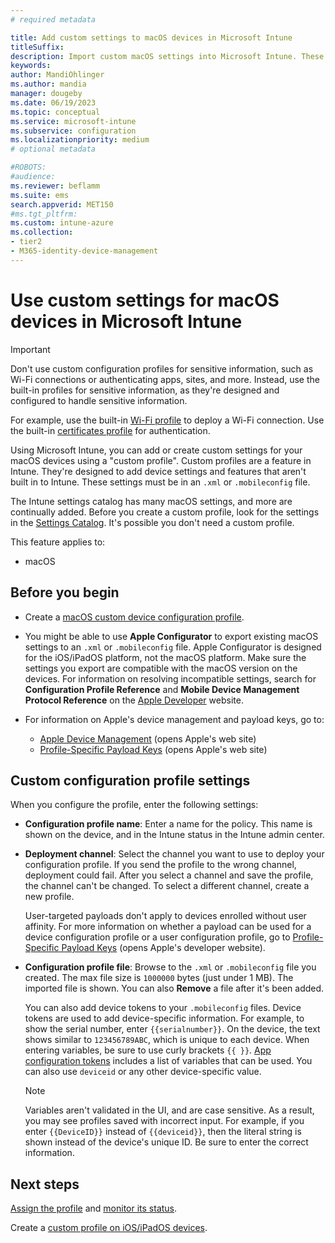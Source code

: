 ```yaml
---
# required metadata

title: Add custom settings to macOS devices in Microsoft Intune
titleSuffix:
description: Import custom macOS settings into Microsoft Intune. These settings can create, use, and control custom settings and features on macOS devices. This custom profile can then be assigned or distributed to macOS devices in your organization to create a baseline or standard.
keywords:
author: MandiOhlinger
ms.author: mandia
manager: dougeby
ms.date: 06/19/2023
ms.topic: conceptual
ms.service: microsoft-intune
ms.subservice: configuration
ms.localizationpriority: medium
# optional metadata

#ROBOTS:
#audience:
ms.reviewer: beflamm
ms.suite: ems
search.appverid: MET150
#ms.tgt_pltfrm:
ms.custom: intune-azure
ms.collection:
- tier2
- M365-identity-device-management
---
```


# Use custom settings for macOS devices in Microsoft Intune

> [!IMPORTANT]
> Don't use custom configuration profiles for sensitive information, such as Wi-Fi connections or authenticating apps, sites, and more. Instead, use the built-in profiles for sensitive information, as they're designed and configured to handle sensitive information.
>
> For example, use the built-in [Wi-Fi profile](wi-fi-settings-configure.md) to deploy a Wi-Fi connection. Use the built-in [certificates profile](../protect/certificates-configure.md) for authentication.

Using Microsoft Intune, you can add or create custom settings for your macOS devices using a "custom profile". Custom profiles are a feature in Intune. They're designed to add device settings and features that aren't built in to Intune. These settings must be in an `.xml` or `.mobileconfig` file.

The Intune settings catalog has many macOS settings, and more are continually added. Before you create a custom profile, look for the settings in the [Settings Catalog](../configuration/settings-catalog.md). It's possible you don't need a custom profile.

This feature applies to:

- macOS

## Before you begin

- Create a [macOS custom device configuration profile](custom-settings-configure.md).

- You might be able to use **Apple Configurator** to export existing macOS settings to an `.xml` or `.mobileconfig` file. Apple Configurator is designed for the iOS/iPadOS platform, not the macOS platform. Make sure the settings you export are compatible with the macOS version on the devices. For information on resolving incompatible settings, search for **Configuration Profile Reference** and **Mobile Device Management Protocol Reference** on the [Apple Developer](https://developer.apple.com/) website.

- For information on Apple's device management and payload keys, go to:

  - [Apple Device Management](https://developer.apple.com/documentation/devicemanagement) (opens Apple's web site)
  - [Profile-Specific Payload Keys](https://developer.apple.com/documentation/devicemanagement/profile-specific_payload_keys) (opens Apple's web site)

## Custom configuration profile settings

When you configure the profile, enter the following settings:

- **Configuration profile name**: Enter a name for the policy. This name is shown on the device, and in the Intune status in the Intune admin center.
- **Deployment channel**: Select the channel you want to use to deploy your configuration profile. If you send the profile to the wrong channel, deployment could fail. After you select a channel and save the profile, the channel can't be changed. To select a different channel, create a new profile.

  User-targeted payloads don't apply to devices enrolled without user affinity. For more information on whether a payload can be used for a device configuration profile or a user configuration profile, go to [Profile-Specific Payload Keys](https://developer.apple.com/documentation/devicemanagement/profile-specific_payload_keys) (opens Apple's developer website).

- **Configuration profile file**: Browse to the `.xml` or `.mobileconfig` file you created. The max file size is `1000000` bytes (just under 1 MB). The imported file is shown. You can also **Remove** a file after it's been added.

  You can also add device tokens to your `.mobileconfig` files. Device tokens are used to add device-specific information. For example, to show the serial number, enter `{{serialnumber}}`. On the device, the text shows similar to `123456789ABC`, which is unique to each device. When entering variables, be sure to use curly brackets `{{ }}`. [App configuration tokens](../apps/app-configuration-policies-use-ios.md#tokens-used-in-the-property-list) includes a list of variables that can be used. You can also use `deviceid` or any other device-specific value.

  > [!NOTE]
  > Variables aren't validated in the UI, and are case sensitive. As a result, you may see profiles saved with incorrect input. For example, if you enter `{{DeviceID}}` instead of `{{deviceid}}`, then the literal string is shown instead of the device's unique ID. Be sure to enter the correct information.

## Next steps

[Assign the profile](device-profile-assign.md) and [monitor its status](device-profile-monitor.md).

Create a [custom profile on iOS/iPadOS devices](custom-settings-ios.md).
